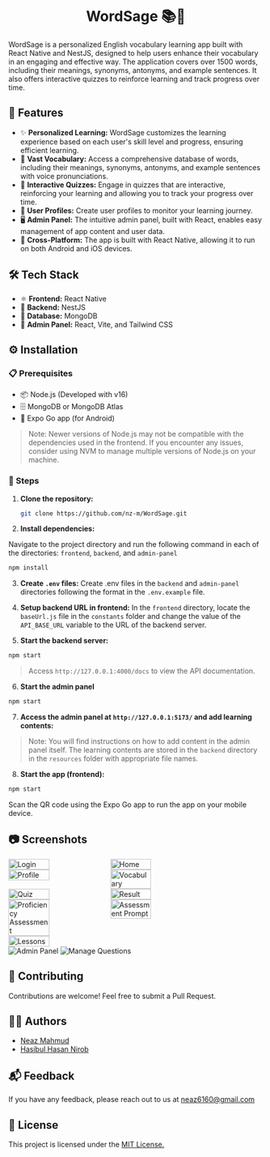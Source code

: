 <div style="text-align: center;">
  <h1>WordSage 📚📱</h1>
</div>


WordSage is a personalized English vocabulary learning app built with React Native and NestJS, designed to help users enhance their vocabulary in an engaging and effective way. The application covers over 1500 words, including their meanings, synonyms, antonyms, and example sentences. It also offers interactive quizzes to reinforce learning and track progress over time.


## 🚀 Features

- ✨ **Personalized Learning:**  WordSage customizes the learning experience based on each user's skill level and progress, ensuring efficient learning.
- 📘 **Vast Vocabulary:** Access a comprehensive database of words, including their meanings, synonyms, antonyms, and example sentences with voice pronunciations.
- 🧠 **Interactive Quizzes:** Engage in quizzes that are interactive, reinforcing your learning and allowing you to track your progress over time.
- 👤 **User Profiles:** Create user profiles to monitor your learning journey.
- 🖥️ **Admin Panel:** The intuitive admin panel, built with React, enables easy management of app content and user data.
- 📱 **Cross-Platform:** The app is built with React Native, allowing it to run on both Android and iOS devices.

## 🛠️ Tech Stack

- ⚛️ **Frontend:** React Native
- 🧱 **Backend:** NestJS
- 💾 **Database:** MongoDB
- 🎨 **Admin Panel:** React, Vite, and Tailwind CSS

## ⚙️ Installation

### 📋 Prerequisites

- 📦 Node.js (Developed with v16)
- 🗄️ MongoDB or MongoDB Atlas
- 📱 Expo Go app (for Android)

> Note: Newer versions of Node.js may not be compatible with the dependencies used in the frontend. If you encounter any issues, consider using NVM to manage multiple versions of Node.js on your machine.

### 📝 Steps

1. **Clone the repository:**

   ```bash
   git clone https://github.com/nz-m/WordSage.git


2. **Install dependencies:**

Navigate to the project directory and run the following command in each of the directories: `frontend`, `backend`, and `admin-panel`

```bash
npm install
```

3. **Create `.env` files:**
   Create .env files in the `backend` and `admin-panel` directories following the format in the `.env.example` file.
4. **Setup backend URL in frontend:**
   In the `frontend` directory, locate the `baseUrl.js` file in the `constants` folder and change the value of the `API_BASE_URL` variable to the URL of the backend server.

5. **Start the backend server:**
```bash
npm start
```
>Access `http://127.0.0.1:4000/docs` to view the API documentation.
6. **Start the admin panel**
```bash
npm start
```
7. **Access the admin panel at `http://127.0.0.1:5173/` and add learning contents:**
> Note: You will find instructions on how to add content in the admin panel itself. The learning 
> contents are stored in the `backend` directory in the `resources` folder with appropriate file names.

8. **Start the app (frontend):**
```bash
npm start
```
Scan the QR code using the Expo Go app to run the app on your mobile device.




## 📷 Screenshots

<div style="display: flex; flex-direction: row;">
  <img src="screenshots/login.jpg" alt="Login" style="width: 40%; margin: 0;">
  <img src="screenshots/home.jpg" alt="Home" style="width: 40%; margin: 0;">
</div>

<div style="display: flex; flex-direction: row;">
  <img src="screenshots/profile.jpg" alt="Profile" style="width: 40%; margin: 0;">
  <img src="screenshots/vocabulary.jpg" alt="Vocabulary" style="width: 40%; margin: 0;">
</div>

<div style="display: flex; flex-direction: row;">
  <img src="screenshots/quiz.jpg" alt="Quiz" style="width: 40%; margin: 0;">
  <img src="screenshots/result.jpg" alt="Result" style="width: 40%; margin: 0;">
</div>

<div style="display: flex; flex-direction: row;">
  <img src="screenshots/proficiency-assessment.jpg" alt="Proficiency Assessment" style="width: 40%; margin: 0;">
  <img src="screenshots/assessment-prompt.jpg" alt="Assessment Prompt" style="width: 40%; margin: 0;">
</div>

<div style="display: flex; flex-direction: row;">
  <img src="screenshots/lessons.jpg" alt="Lessons" style="width: 40%; margin: 0;">
</div>

<img src="screenshots/Admin-panel.png" alt="Admin Panel">
<img src="screenshots/Manage-questions.png" alt="Manage Questions">






## 🤝 Contributing

Contributions are welcome! Feel free to submit a Pull Request.

## 🧑‍💻 Authors

- [Neaz Mahmud](https://github.com/nz-m)
- [Hasibul Hasan Nirob](https://github.com/hasibulhasannirob)


## 📬 Feedback

If you have any feedback, please reach out to us at [neaz6160@gmail.com](mailto:neaz6160@gmail.com)

## 📄 License

This project is licensed under the [MIT License.](https://github.com/nz-m/WordSage/blob/main/LICENSE)


